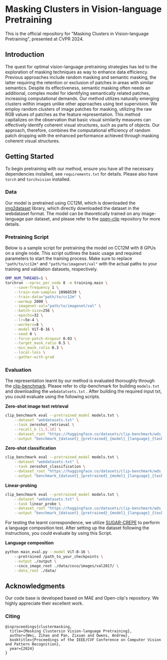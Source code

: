 # Masking Clusters in Vision-language Pretraining

This is the official repository for "Masking Clusters in Vision-language Pretraining", presented at CVPR 2024.

## Introduction

The quest for optimal vision-language pretraining strategies has led to  the exploration of masking techniques as way to enhance data efficiency. Previous approaches include random masking and semantic masking, the  latter requiring the retention or exclusion of patches in areas with similar semantics. Despite its effectiveness, semantic masking often  needs an additional, complex model for identifying semantically related patches, increasing computational demands. Our method utilizes naturally emerging clusters within images unlike other approaches using text  supervision. We employ random clusters of image patches for masking,  utilizing the raw RGB values of patches as the feature representation.  This method capitalizes on the observation that basic visual similarity  measures can effectively identify coherent visual structures, such as  parts of objects. Our approach, therefore, combines the computational efficiency of random patch dropping with the enhanced performance achieved through masking coherent visual structures.

## Getting Started

To begin pretraining with our method, ensure you have all the necessary dependencies installed, see `requirements.txt` for details. Please also have `torch` and `torchvision` installed.

### Data

Our model is pretrained using CC12M, which is downloaded the [img2dataset](https://github.com/rom1504/img2dataset) library, which directly downloaded the dataset in the webdataset format. The model can be theoretically trained on any image-language pair dataset, and please refer to the [open-clip](https://github.com/mlfoundations/open_clip) repository for more details. 


### Pretraining Script

Below is a sample script for pretraining the model on CC12M with 8 GPUs on a single node. This script outlines the basic usage and required parameters to start the training process. Make sure to replace `"path/to/cc12m"` and `"path/to/imagenet/val"` with the actual paths to your training and validation datasets, respectively.

```bash 
OMP_NUM_THREADS=1 \
torchrun --nproc_per_node 8 -m training.main \
    --save-frequency 1 \
    --train-num-samples 10968539 \
    --train-data="path/to/cc12m" \
    --warmup 2000 \
    --imagenet-val="path/to/imagenet/val" \
    --batch-size=256 \
    --epochs=32 \
    --lr=5e-4 \
    --workers=8 \
    --model ViT-B-16 \
    --seed 0 \
    --force-patch-dropout 0.03 \
    --target_mask_ratio 0.5 \
    --min_mask_ratio 0.3 \
    --local-loss \
    --gather-with-grad

```



### Evaluation

The representation learnt by our method is evaluated thoroughly through the [clip-benchmark]( https://github.com/LAION-AI/CLIP_benchmark#how-to-use). Please refer to clip-benchmark for building `models.txt` and downloading the `webdatatsets.txt` . After building the required input txt, you could evaluate using the following scripts.

**Zero-shot image text retrieval**

```bash
clip_benchmark eval --pretrained_model models.txt \
    --dataset "webdatasets.txt" \
    --task zeroshot_retrieval \
    --recall_k [1,5,10] \
    --dataset_root "https://huggingface.co/datasets/clip-benchmark/wds_{dataset_cleaned}/tree/main" \
    --output "benchmark_{dataset}_{pretrained}_{model}_{language}_{task}.json"
```

**Zero-shot classification**

```bash
clip_benchmark eval --pretrained_model models.txt \
    --dataset "webdatasets.txt" \
    --task zeroshot_classification \
    --dataset_root "https://huggingface.co/datasets/clip-benchmark/wds_{dataset_cleaned}/tree/main" \
    --output "benchmark_{dataset}_{pretrained}_{model}_{language}_{task}.json"
```

**Linear-probing**

```bash
clip_benchmark eval --pretrained_model models.txt \
    --dataset "webdatasets.txt" \
    --task linear_probe \
    --dataset_root "https://huggingface.co/datasets/clip-benchmark/wds_{dataset_cleaned}/tree/main" \
    --output "benchmark_{dataset}_{pretrained}_{model}_{language}_{task}.json"
```

For testing the learnt correspondence, we utilize [SUGAR-CREPE](https://github.com/RAIVNLab/sugar-crepe) to perform a language composition test.  After setting up the dataset following the instructions, you could evaluate by using this Script.

**Language composition**

```bash
python main_eval.py --model ViT-B-16 \ 
    --pretrained /path_to_your_checkpoints \
    --output ./output \ 
    --coco_image_root ./data/coco/images/val2017/ \
    --data_root ./data/
```

## Acknowledgments

Our code base is developed based on MAE and Open-clip's repository. We highly appreciate their excellent work.

### Citing

```
@inproceedings{clustermasking,
  title={Masking Clustersin Vision-language Pretraining},
  author={Wei, Zihao and Pan, Zixuan and Owens, Andrew},
  booktitle={Proceedings of the IEEE/CVF Conference on Computer Vision and Pattern Recognition},
  year={2024}
}
```
